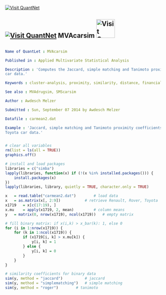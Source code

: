 
[<img src="https://github.com/QuantLet/Styleguide-and-Validation-procedure/blob/master/pictures/banner.png" alt="Visit QuantNet">](http://quantlet.de/index.php?p=info)

## [<img src="https://github.com/QuantLet/Styleguide-and-Validation-procedure/blob/master/pictures/qloqo.png" alt="Visit QuantNet">](http://quantlet.de/) **MVAcarsim** [<img src="https://github.com/QuantLet/Styleguide-and-Validation-procedure/blob/master/pictures/QN2.png" width="60" alt="Visit QuantNet 2.0">](http://quantlet.de/d3/ia)

```yaml

Name of QuantLet : MVAcarsim

Published in : Applied Multivariate Statistical Analysis

Description : 'Computes the Jaccard, simple matching and Tanimoto proximity coefficients for binary
car data.'

Keywords : cluster-analysis, proximity, similarity, distance, financial

See also : MVAdrugsim, SMScarsim

Author : Awdesch Melzer

Submitted : Sun, September 07 2014 by Awdesch Melzer

Datafile : carmean2.dat

Example : 'Jaccard, simple matching and Tanimoto proximity coefficients for Renault, Rover and
Toyota car data.'

```


```r

# clear all variables
rm(list = ls(all = TRUE))
graphics.off()

# install and load packages
libraries = c("simba")
lapply(libraries, function(x) if (!(x %in% installed.packages())) {
    install.packages(x)
})
lapply(libraries, library, quietly = TRUE, character.only = TRUE)

x 	= read.table("carmean2.dat")  		# load data
x 	= as.matrix(x[, 2:9])  			# retrieve Renault, Rover, Toyota
x1719 	= x[c(17:19), ]
x.mu 	= apply(x1719, 2, mean)  		# column means
y 	= matrix(0, nrow(x1719), ncol(x1719))  	# empty matrix

# fill binary matrix: if x(i,k) > x_bar(k): 1, else 0
for (i in 1:nrow(x1719)) {
    for (k in 1:ncol(x1719)) {
        if (x1719[i, k] > x.mu[k]) {
            y[i, k] = 1
        } else {
            y[i, k] = 0
        }
    }
}

# similarity coefficients for binary data
sim(y, method = "jaccard")  		# jaccard
sim(y, method = "simplematching")  	# simple matching
sim(y, method = "roger")  		# tanimoto

```
